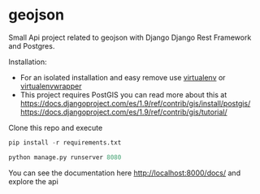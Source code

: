# geojson

Small Api project related to geojson with Django Django Rest Framework and Postgres.

Installation:
  * For an isolated installation and easy remove use [virtualenv](https://virtualenv.readthedocs.org/en/latest/) 
  or [virtualenvwrapper](https://virtualenvwrapper.readthedocs.org/en/latest/)
  * This project requires PostGIS you can read more about this at 
  https://docs.djangoproject.com/es/1.9/ref/contrib/gis/install/postgis/
  https://docs.djangoproject.com/es/1.9/ref/contrib/gis/tutorial/
  
  Clone this repo and execute 
  ```python
  pip install -r requirements.txt
  
  python manage.py runserver 8080
  ```
  You can see the documentation here [http://localhost:8000/docs/](http://localhost:8000/docs/)
  and explore the api
